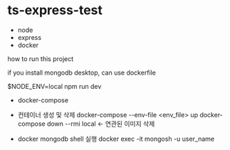 # ts-express-test

- node
- express
- docker

how to run this project

if you install mongodb desktop, can use dockerfile

$NODE_ENV=local npm run dev

- docker-compose

* 컨테이너 생성 및 삭제
  docker-compose --env-file <env_file> up
  docker-compose down --rmi local <- 연관된 이미지 삭제

* docker mongodb shell 실행
  docker exec -it <NAME OR ID> mongosh -u user_name
